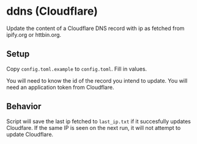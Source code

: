 # ddns (Cloudflare)

Update the content of a Cloudflare DNS record with ip as fetched from ipify.org or httbin.org.

## Setup

Copy `config.toml.example` to `config.toml`. Fill in values.

You will need to know the id of the record you intend to update.
You will need an application token from Cloudflare.


## Behavior

Script will save the last ip fetched to `last_ip.txt` if it succesfully updates Cloudfare.
If the same IP is seen on the next run, it will not attempt to update Cloudflare.

